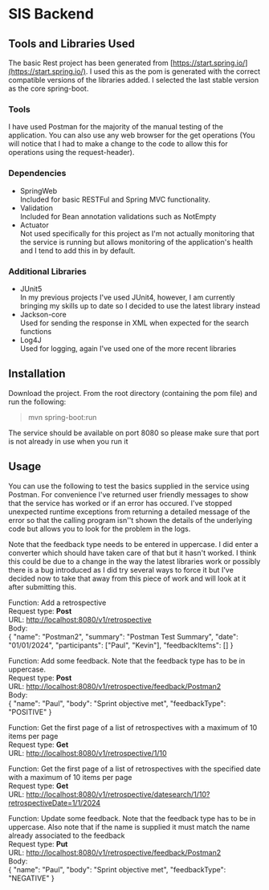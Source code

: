 # SIS Backend

## Tools and Libraries Used

The basic Rest project has been generated from [https://start.spring.io/](https://start.spring.io/).  I used this as the pom is generated with the correct compatible versions of the libraries added.  I selected the last stable version as the core spring-boot.

### Tools

I have used Postman for the majority of the manual testing of the application.  You can also use any web browser for the get operations (You will notice that I had to make a change to the code to allow this for operations using the request-header).

### Dependencies

- SpringWeb  
	Included for basic RESTFul and Spring MVC functionality.
- Validation  
	Included for Bean annotation validations such as NotEmpty
- Actuator  
	Not used specifically for this project as I'm not actually monitoring that the service is running 
but allows monitoring of the application's health and I tend to add this in by default.

### Additional Libraries

- JUnit5  
	In my previous projects I've used JUnit4, however, I am currently bringing my skills up to date so I decided to use the latest library instead
- Jackson-core  
	Used for sending the response in XML when expected for the search functions
- Log4J  
	Used for logging, again I've used one of the more recent libraries

## Installation

Download the project.  From the root directory (containing the pom file) and run the following:
> mvn spring-boot:run

The service should be available on port 8080 so please make sure that port is not already in use when you run it 

## Usage

You can use the following to test the basics supplied in the service using Postman.  For convenience 
I've returned user friendly messages to show that the service has worked or if an error has occured. 
I've stopped unexpected runtime exceptions from returning a detailed message of the error so that 
the calling program isn''t shown the details of the underlying code but allows you to look for the problem 
in the logs.  

Note that the feedback type needs to be entered in uppercase.  I did enter a converter which should have taken care of that but it hasn't worked.  I think this could be due to a change in the way the latest libraries work 
or possibly there is a bug introduced as I did try several ways to force it but I've decided now to take that
away from this piece of work and will look at it after submitting this.

Function: Add a retrospective  
Request type: **Post**  
URL: [http://localhost:8080/v1/retrospective](http://localhost:8080/v1/retrospective)  
Body:  
	{
	    "name": "Postman2",
	    "summary": "Postman Test Summary",
	    "date": "01/01/2024",
	    "participants": ["Paul", "Kevin"],
	    "feedbackItems": []
	}

Function: Add some feedback.  Note that the feedback type has to be in uppercase.  
Request type: **Post**  
URL: [http://localhost:8080/v1/retrospective/feedback/Postman2](http://localhost:8080/v1/retrospective/feedback/Postman2)  
Body:  
	{
	    "name": "Paul",
	    "body": "Sprint objective met",
	    "feedbackType": "POSITIVE"
	}

Function: Get the first page of a list of retrospectives with a maximum of 10 items per page  
Request type: **Get**  
URL: [http://localhost:8080/v1/retrospective/1/10](http://localhost:8080/v1/retrospective/1/10)  

Function: Get the first page of a list of retrospectives with the specified date with a maximum of 10 items per page  
Request type: **Get**  
URL: [http://localhost:8080/v1/retrospective/datesearch/1/10?retrospectiveDate=1/1/2024](http://localhost:8080/v1/retrospective/datesearch/1/10?retrospectiveDate=1/1/2024)  

Function: Update some feedback.  Note that the feedback type has to be in uppercase. Also note that if the name is supplied it must match the name already associated to the feedback  
Request type: **Put**  
URL: [http://localhost:8080/v1/retrospective/feedback/Postman2](http://localhost:8080/v1/retrospective/feedback/Postman2)  
Body:  
	{
	    "name": "Paul",
	    "body": "Sprint objective met",
	    "feedbackType": "NEGATIVE"
	}
